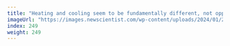 ```yaml
---
title: "Heating and cooling seem to be fundamentally different, not opposites"
imageUrl: "https://images.newscientist.com/wp-content/uploads/2024/01/26120258/SEI_187336726.jpg?width=788"
index: 249
weight: 249
---
```

